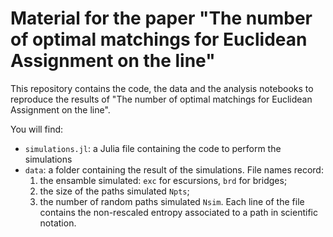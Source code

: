 # Material for the paper "The number of optimal matchings for Euclidean Assignment on the line"

This repository contains the code, the data and the analysis notebooks to reproduce the results of "The number of optimal matchings for Euclidean Assignment on the line".

You will find:
- ```simulations.jl```: a Julia file containing the code to perform the simulations
- ```data```: a folder containing the result of the simulations. File names record:
    1) the ensamble simulated: ```exc``` for escursions, ```brd``` for bridges;
    2) the size of the paths simulated ```Npts```;
    3) the number of random paths simulated ```Nsim```.
    Each line of the file contains the non-rescaled entropy associated to a path in scientific notation.
